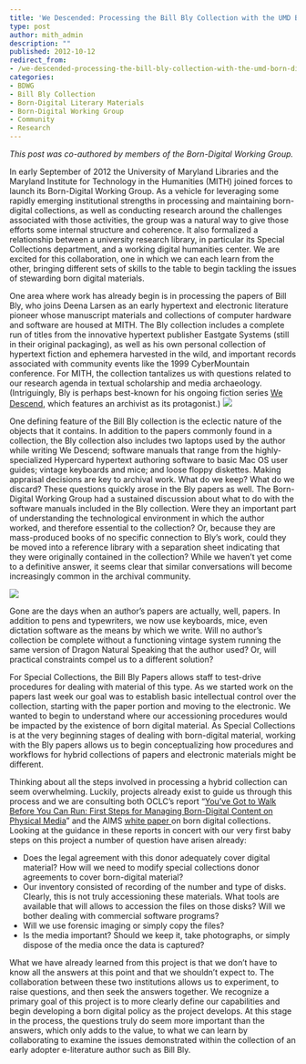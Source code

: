 ```yaml
---
title: 'We Descended: Processing the Bill Bly Collection with the UMD Born-Digital Working Group'
type: post
author: mith_admin
description: ""
published: 2012-10-12
redirect_from: 
- /we-descended-processing-the-bill-bly-collection-with-the-umd-born-digital-working-group/
categories:
- BDWG
- Bill Bly Collection
- Born-Digital Literary Materials
- Born-Digital Working Group
- Community
- Research
---
```

_This post was co-authored by members of the Born-Digital Working Group._

In early September of 2012 the University of Maryland Libraries and the Maryland Institute for Technology in the Humanities (MITH) joined forces to launch its Born-Digital Working Group. As a vehicle for leveraging some rapidly emerging institutional strengths in processing and maintaining born-digital collections, as well as conducting research around the challenges associated with those activities, the group was a natural way to give those efforts some internal structure and coherence. It also formalized a relationship between a university research library, in particular its Special Collections department, and a working digital humanities center. We are excited for this collaboration, one in which we can each learn from the other, bringing different sets of skills to the table to begin tackling the issues of stewarding born digital materials.

One area where work has already begin is in processing the papers of Bill Bly, who joins Deena Larsen as an early hypertext and electronic literature pioneer whose manuscript materials and collections of computer hardware and software are housed at MITH. The Bly collection includes a complete run of titles from the innovative hypertext publisher Eastgate Systems (still in their original packaging), as well as his own personal collection of hypertext fiction and ephemera harvested in the wild, and important records associated with community events like the 1999 CyberMountain conference. For MITH, the collection tantalizes us with questions related to our research agenda in textual scholarship and media archaeology. (Intriguingly, Bly is perhaps best-known for his ongoing fiction series [We Descend](http://www.wedescend.com/), which features an archivist as its protagonist.) ![](https://lh5.googleusercontent.com/_17M5s9Kz0S9-56etqSRkOZpBPj_8vslfWOMbJ-egMC7APvCivwLEg-Mpy-4LXVnY7G5_TFv-DDGEJIbCCoB-4Zq9DLnllGzTcEzy8n0o3O-XLl2aV44)

One defining feature of the Bill Bly collection is the eclectic nature of the objects that it contains. In addition to the papers commonly found in a collection, the Bly collection also includes two laptops used by the author while writing We Descend; software manuals that range from the highly-specialized Hypercard hypertext authoring software to basic Mac OS user guides; vintage keyboards and mice; and loose floppy diskettes. Making appraisal decisions are key to archival work. What do we keep? What do we discard? These questions quickly arose in the Bly papers as well. The Born-Digital Working Group had a sustained discussion about what to do with the software manuals included in the Bly collection. Were they an important part of understanding the technological environment in which the author worked, and therefore essential to the collection? Or, because they are mass-produced books of no specific connection to Bly’s work, could they be moved into a reference library with a separation sheet indicating that they were originally contained in the collection? While we haven’t yet come to a definitive answer, it seems clear that similar conversations will become increasingly common in the archival community.

![](https://lh3.googleusercontent.com/wSMVvtkah5mAUHAp8xlqvv1S1LPVom_vEqJZGNLp9Lh9E_FARrCzW4AzFvnH5mmbTb0kww2Uymb4cGCHZ2iXAn4DBRdxwv5tTjsbiKZbqxNOag8EBd_c)

Gone are the days when an author’s papers are actually, well, papers. In addition to pens and typewriters, we now use keyboards, mice, even dictation software as the means by which we write. Will no author’s collection be complete without a functioning vintage system running the same version of Dragon Natural Speaking that the author used? Or, will practical constraints compel us to a different solution?

For Special Collections, the Bill Bly Papers allows staff to test-drive procedures for dealing with material of this type. As we started work on the papers last week our goal was to establish basic intellectual control over the collection, starting with the paper portion and moving to the electronic. We wanted to begin to understand where our accessioning procedures would be impacted by the existence of born digital material. As Special Collections is at the very beginning stages of dealing with born-digital material, working with the Bly papers allows us to begin conceptualizing how procedures and workflows for hybrid collections of papers and electronic materials might be different.

Thinking about all the steps involved in processing a hybrid collection can seem overwhelming. Luckily, projects already exist to guide us through this process and we are consulting both OCLC’s report “[You’ve Got to Walk Before You Can Run: First Steps for Managing Born-Digital Content on Physical Media](http://www.oclc.org/content/dam/research/publications/library/2012/2012-06.pdf)” and the AIMS [white paper ](http://www2.lib.virginia.edu/aims/whitepaper/)on born digital collections. Looking at the guidance in these reports in concert with our very first baby steps on this project a number of question have arisen already:

- Does the legal agreement with this donor adequately cover digital material? How will we need to modify special collections donor agreements to cover born-digital material?
- Our inventory consisted of recording of the number and type of disks. Clearly, this is not truly accessioning these materials. What tools are available that will allows to accession the files on those disks? Will we bother dealing with commercial software programs?
- Will we use forensic imaging or simply copy the files?
- Is the media important? Should we keep it, take photographs, or simply dispose of the media once the data is captured?

What we have already learned from this project is that we don’t have to know all the answers at this point and that we shouldn’t expect to. The collaboration between these two institutions allows us to experiment, to raise questions, and then seek the answers together. We recognize a primary goal of this project is to more clearly define our capabilities and begin developing a born digital policy as the project develops. At this stage in the process, the questions truly do seem more important than the answers, which only adds to the value, to what we can learn by collaborating to examine the issues demonstrated within the collection of an early adopter e-literature author such as Bill Bly.
